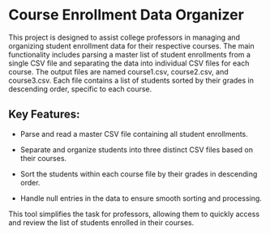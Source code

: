 # Course Enrollment Data Organizer

This project is designed to assist college professors in managing and organizing student enrollment data for their respective courses. The main functionality includes parsing a master list of student enrollments from a single CSV file and separating the data into individual CSV files for each course. The output files are named course1.csv, course2.csv, and course3.csv. Each file contains a list of students sorted by their grades in descending order, specific to each course.

## Key Features:

- Parse and read a master CSV file containing all student enrollments.

- Separate and organize students into three distinct CSV files based on their courses.

- Sort the students within each course file by their grades in descending order.

- Handle null entries in the data to ensure smooth sorting and processing.

This tool simplifies the task for professors, allowing them to quickly access and review the list of students enrolled in their courses.
